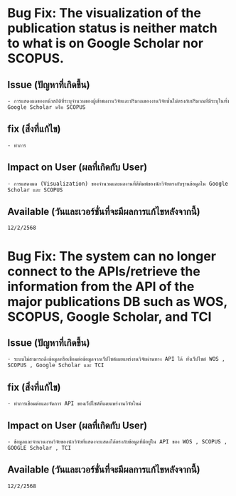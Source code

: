 # Bug Fix: The visualization of the publication status is neither match to what is on Google Scholar nor SCOPUS.

 ## Issue (ปัญหาที่เกิดขึ้น)
    - การแสดงผลของหน้าสถิติที่ระบุจำนวนของผู้เข้าชมงานวิจัยและปริมาณของงานวิจัยนั้นไม่ตรงกับปริมาณที่มีระบุในทั้ง Google Scholar หรือ SCOPUS
 ## fix (สิ่งที่แก้ไข)
    - ทำการ
 ## Impact on User (ผลที่เกิดกับ User)
    - การแสดงผล (Visualization) ของจำนวนและผลงานที่ตีพิมพ์ของนักวิจัยตรงกับฐานข้อมูลใน Google Scholar และ SCOPUS
 ## Available (วันและเวอร์ชั่นที่จะมีผลการแก้ไขหลังจากนี้)
    12/2/2568


# Bug Fix: The system can no longer connect to the APIs/retrieve the information from the API of the major publications DB such as WOS, SCOPUS, Google Scholar, and TCI

 ## Issue (ปัญหาที่เกิดขึ้น)
    - ระบบไม่สามารถดึงข้อมูลหรือเชื่อมต่อข้อมูลจากเว็ปไซต์เผยแพร่งานวิจัยผ่านทาง API ได้ ทั้งเว็ปไซต์ WOS , SCOPUS , Google Scholar และ TCI
 ## fix (สิ่งที่แก้ไข)
    - ทำการเชื่อมต่อและจัดการ API ของเว็ปไซต์ที่เผยแพร่งานวิจัยใหม่
 ## Impact on User (ผลที่เกิดกับ User)
    - ข้อมูลและจำนวนงานวิจัยของนักวิจัยที่แสดงจะแสดงได้ตรงกับข้อมูลที่มีอยู่ใน API ของ WOS , SCOPUS , GOOGLE Scholar , TCI
 ## Available (วันและเวอร์ชั่นที่จะมีผลการแก้ไขหลังจากนี้)
    12/2/2568

